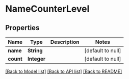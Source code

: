 # NameCounterLevel
## Properties

| Name | Type | Description | Notes |
|------------ | ------------- | ------------- | -------------|
| **name** | **String** |  | [default to null] |
| **count** | **Integer** |  | [default to null] |

[[Back to Model list]](../README.md#documentation-for-models) [[Back to API list]](../README.md#documentation-for-api-endpoints) [[Back to README]](../README.md)

